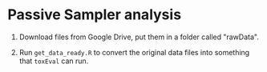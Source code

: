 # Passive Sampler analysis

1. Download files from Google Drive, put them in a folder called "rawData".

2. Run `get_data_ready.R` to convert the original data files into something that `toxEval` can run.